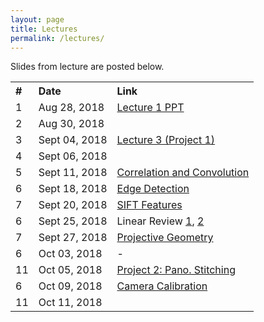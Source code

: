 ```yaml
---
layout: page
title: Lectures
permalink: /lectures/
---
```


Slides from lecture are posted below.

<table style="width:80%; border:1px">
  <tr>
    <b><th style="text-align:left">#</th>
    <th style="text-align:left">Date</th> 
    <th style="text-align:left">Link</th></b>
  </tr>
  

<!--Lecture 1-->
 <tr>
    <td>1</td>
    <td>Aug 28, 2018</td> 
   <td><a href="https://drive.google.com/open?id=1emeHcyBkpA_KLdm1mQpeDQQ9QyjUBCCt">Lecture 1 PPT</a> </td>
  </tr>
 
<!--Lecture 2--> 
 <tr>
    <td>2</td>
    <td> Aug 30, 2018 </td> 
   <td><a href=""></a> </td>
  </tr>
  
<!--Lecture 3-->
 <tr>
    <td>3</td>
    <td>Sept 04, 2018</td> 
   <td><a href="https://drive.google.com/open?id=1VQuujb56jSWB1GRASxXipzxgx0_ULn70">Lecture 3 (Project 1) </a> </td>
  </tr>
  
  <!--Lecture 4--> 
 <tr>
    <td>4</td>
    <td> Sept 06, 2018 </td> 
   <td><a href=""></a> </td>
  </tr>
  
<!--Lecture 5-->
 <tr>
    <td>5</td>
    <td>Sept 11, 2018</td> 
   <td><a href="https://drive.google.com/open?id=18b2068C0p6XK9v2ZpvwhtxiN_1S6Rx_n">Correlation and Convolution</a> </td>
  </tr>

  <!--Lecture 6--> 
 <tr>
    <td>6</td>
    <td> Sept 18, 2018 </td> 
   <td><a href="https://drive.google.com/open?id=106jAGu3RTRXp0M5f5Iz4qfV32SNaC4Jc">Edge Detection</a></td>
  </tr>
  
<!--Lecture 7-->
 <tr>
    <td>7</td>
    <td>Sept 20, 2018</td> 
   <td><a href="https://drive.google.com/open?id=1do6Qacm5-3fxc00kq2_0os75kmtBalI9">SIFT Features</a></td>
  </tr>
  
 
  <!--Lecture 8--> 
 <tr>
    <td>6</td>
    <td> Sept 25, 2018 </td> 
  <td>Linear Review <a href="https://drive.google.com/open?id=1aGShG1NwqxWDz7VtFU5TWDgXTxXCYzh6">1</a>, <a href="https://drive.google.com/open?id=19XuIh0o2vCENzeR6zQyJYKvLCDb5x1eB">2</a></td>
  </tr>
  
<!--Lecture 9-->
 <tr>
    <td>7</td>
    <td>Sept 27, 2018</td> 
  <td><a href="https://drive.google.com/open?id=1fi6AmTTnHiO_uIFb068lSspu4mBH_mmv">Projective Geometry</a></td>
  </tr>
  
  
  <!--Lecture 10--> 
 <tr>
    <td>6</td>
    <td> Oct 03, 2018 </td> 
   <td>-</td>
  </tr>
  
<!--Lecture 11-->
 <tr>
    <td>11</td>
    <td>Oct 05, 2018</td> 
   <td><a href="https://drive.google.com/open?id=13x8DPDCxS81p4gpUnveFNHtYHan2NV9L">Project 2: Pano. Stitching</a></td>
  </tr>
    
  <!--Lecture 12--> 
 <tr>
    <td>6</td>
    <td> Oct 09, 2018 </td> 
   <td><a href="https://drive.google.com/open?id=1lN7pQXVzzVVigDuGnbZ9QCwTmm_nikN8">Camera Calibration</a></td>
  </tr>
  
<!--Lecture 13-->
 <tr>
    <td>11</td>
    <td>Oct 11, 2018</td> 
   <td><a href=""></a></td>
  </tr>
</table>



